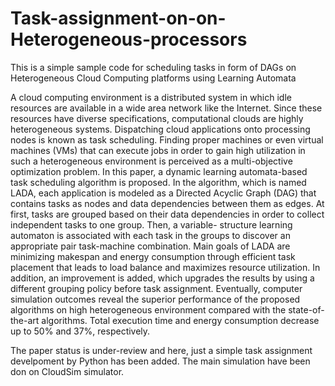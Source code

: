 # Task-assignment-on-on-Heterogeneous-processors
This is a simple sample code for scheduling tasks in form of DAGs on Heterogeneous Cloud Computing platforms using Learning Automata

A cloud computing environment is a distributed system in which idle resources are available in a wide area network like the Internet. Since these resources have diverse specifications, computational clouds are highly heterogeneous systems. Dispatching cloud applications onto processing nodes is known as task scheduling. Finding proper machines or even virtual machines (VMs) that can execute jobs in order to gain high utilization in such a heterogeneous environment is perceived as a multi-objective optimization problem. In this paper, a dynamic learning automata-based task scheduling algorithm is proposed. In the algorithm, which is named LADA, each application is modeled as a Directed Acyclic Graph (DAG) that contains tasks as nodes and data dependencies between them as edges. At first, tasks are grouped based on their data dependencies in order to collect independent tasks to one group. Then, a variable- structure learning automaton is associated with each task in the groups to discover an appropriate pair task-machine combination. Main goals of LADA are minimizing makespan and energy consumption through efficient task placement that leads to load balance and maximizes resource utilization. In addition, an improvement is added, which upgrades the results by using a different grouping policy before task assignment. Eventually, computer simulation outcomes reveal the superior performance of the proposed algorithms on high heterogeneous environment compared with the state-of-the-art algorithms. Total execution time and energy consumption decrease up to 50% and 37%, respectively.

The paper status is under-review and here, just a simple task assignment develpoment by Python has been added. The main simulation have been don on CloudSim simulator. 
